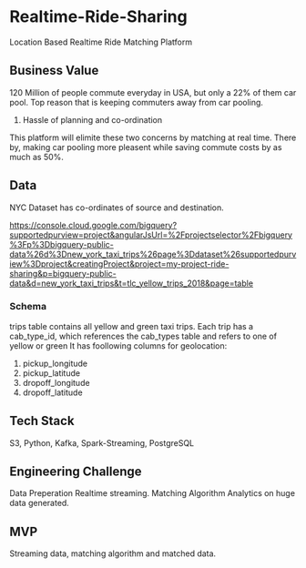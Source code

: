 # Realtime-Ride-Sharing
Location Based Realtime Ride Matching Platform

## Business Value

120 Million of people commute everyday in USA, but only a 22% of them car pool. 
Top reason that is keeping commuters away from car pooling.

1. Hassle of planning and co-ordination

This platform will elimite these two concerns by matching at real time. There by, making car pooling more pleasent while saving commute costs by as much as 50%. 

## Data

NYC Dataset has co-ordinates of source and destination. 

https://console.cloud.google.com/bigquery?supportedpurview=project&angularJsUrl=%2Fprojectselector%2Fbigquery%3Fp%3Dbigquery-public-data%26d%3Dnew_york_taxi_trips%26page%3Ddataset%26supportedpurview%3Dproject&creatingProject&project=my-project-ride-sharing&p=bigquery-public-data&d=new_york_taxi_trips&t=tlc_yellow_trips_2018&page=table

### Schema

trips table contains all yellow and green taxi trips. Each trip has a cab_type_id, which references the cab_types table and refers to one of yellow or green
It has foollowing columns for geolocation:

1. pickup_longitude
2. pickup_latitude
3. dropoff_longitude
4. dropoff_latitude




## Tech Stack
S3, Python, Kafka, Spark-Streaming, PostgreSQL


## Engineering Challenge

Data Preperation
Realtime streaming.
Matching Algorithm
Analytics on huge data generated.


## MVP

Streaming data, matching algorithm and matched data.
